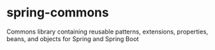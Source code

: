 # spring-commons
Commons library containing reusable patterns, extensions, properties, beans, and objects for Spring and Spring Boot
